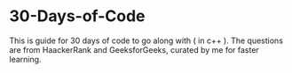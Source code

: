 # 30-Days-of-Code
This is guide for 30 days of code to go along with ( in c++ ).
The questions are from HaackerRank and GeeksforGeeks, curated by me for faster learning.
